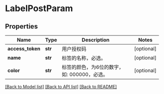 # LabelPostParam

## Properties
Name | Type | Description | Notes
------------ | ------------- | ------------- | -------------
**access_token** | **str** | 用户授权码 | [optional] 
**name** | **str** | 标签的名称，必选。 | [optional] 
**color** | **str** | 标签的颜色，为6位的数字，如: 000000，必选。 | [optional] 

[[Back to Model list]](../README.md#documentation-for-models) [[Back to API list]](../README.md#documentation-for-api-endpoints) [[Back to README]](../README.md)


